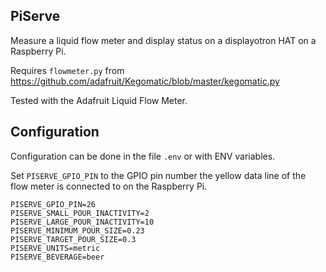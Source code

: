 PiServe
-------

Measure a liquid flow meter and display status on a displayotron HAT on a
Raspberry Pi.

Requires `flowmeter.py` from
https://github.com/adafruit/Kegomatic/blob/master/kegomatic.py

Tested with the Adafruit Liquid Flow Meter.

Configuration
-------------

Configuration can be done in the file `.env` or with ENV variables.

Set `PISERVE_GPIO_PIN` to the GPIO pin number the yellow data line of the flow
meter is connected to on the Raspberry Pi.

```
PISERVE_GPIO_PIN=26
PISERVE_SMALL_POUR_INACTIVITY=2
PISERVE_LARGE_POUR_INACTIVITY=10
PISERVE_MINIMUM_POUR_SIZE=0.23
PISERVE_TARGET_POUR_SIZE=0.3
PISERVE_UNITS=metric
PISERVE_BEVERAGE=beer
```
